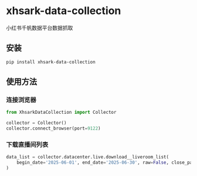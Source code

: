 # xhsark-data-collection
小红书千帆数据平台数据抓取

## 安装
```bash
pip install xhsark-data-collection
```

## 使用方法
### 连接浏览器
```python
from XhsarkDataCollection import Collector

collector = Collector()
collector.connect_browser(port=9122)
```

### 下载直播间列表
```python
data_list = collector.datacenter.live.download__liveroom_list(
    begin_date='2025-06-01', end_date='2025-06-30', raw=False, close_page=True
)
```